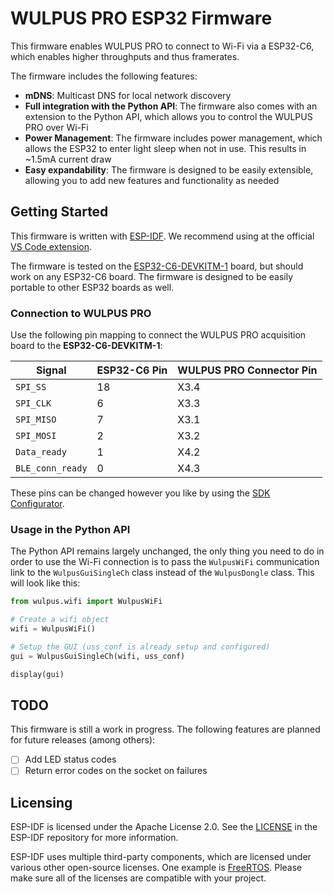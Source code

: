 # WULPUS PRO ESP32 Firmware

This firmware enables WULPUS PRO to connect to Wi-Fi via a ESP32-C6, which enables higher throughputs and thus framerates.

The firmware includes the following features:
- **mDNS**: Multicast DNS for local network discovery
- **Full integration with the Python API**: The firmware also comes with an extension to the Python API, which allows you to control the WULPUS PRO over Wi-Fi
- **Power Management**: The firmware includes power management, which allows the ESP32 to enter light sleep when not in use. This results in ~1.5mA current draw
- **Easy expandability**: The firmware is designed to be easily extensible, allowing you to add new features and functionality as needed

## Getting Started

This firmware is written with [ESP-IDF](https://github.com/espressif/esp-idf). We recommend using at the official [VS Code extension](https://github.com/espressif/vscode-esp-idf-extension/tree/master).

The firmware is tested on the [ESP32-C6-DEVKITM-1](https://docs.espressif.com/projects/esp-dev-kits/en/latest/esp32c6/esp32-c6-devkitm-1/user_guide.html) board, but should work on any ESP32-C6 board. The firmware is designed to be easily portable to other ESP32 boards as well.

### Connection to WULPUS PRO

Use the following pin mapping to connect the WULPUS PRO acquisition board to the **ESP32-C6-DEVKITM-1**:

| **Signal**         | **ESP32-C6 Pin** | **WULPUS PRO Connector Pin**  |
|--------------------|------------------|-------------------------------|
| `SPI_SS`           | 18               | X3.4                          |
| `SPI_CLK`          | 6                | X3.3                          |
| `SPI_MISO`         | 7                | X3.1                          |
| `SPI_MOSI`         | 2                | X3.2                          |
| `Data_ready`       | 1                | X4.2                          |
| `BLE_conn_ready`   | 0                | X4.3                          |

These pins can be changed however you like by using the [SDK Configurator](https://docs.espressif.com/projects/vscode-esp-idf-extension/en/latest/configureproject.html).

### Usage in the Python API

The Python API remains largely unchanged, the only thing you need to do in order to use the Wi-Fi connection is to pass the `WulpusWiFi` communication link to the `WulpusGuiSingleCh` class instead of the `WulpusDongle` class. This will look like this:

```python
from wulpus.wifi import WulpusWiFi

# Create a wifi object
wifi = WulpusWiFi()

# Setup the GUI (uss_conf is already setup and configured)
gui = WulpusGuiSingleCh(wifi, uss_conf)

display(gui)
```

## TODO

This firmware is still a work in progress. The following features are planned for future releases (among others):

- [ ] Add LED status codes
- [ ] Return error codes on the socket on failures

## Licensing

ESP-IDF is licensed under the Apache License 2.0. See the [LICENSE](https://github.com/espressif/esp-idf/blob/master/LICENSE) in the ESP-IDF repository for more information.

ESP-IDF uses multiple third-party components, which are licensed under various other open-source licenses. One example is [FreeRTOS](https://github.com/FreeRTOS). Please make sure all of the licenses are compatible with your project.
